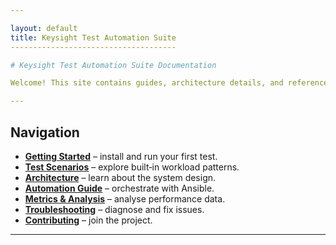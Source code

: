 ```yaml
---

layout: default
title: Keysight Test Automation Suite
-------------------------------------

# Keysight Test Automation Suite Documentation

Welcome! This site contains guides, architecture details, and reference material for deploying and extending the **Keysight Test Automation Suite**.

---
```


## Navigation

* **[Getting Started](docs/getting-started.html)** – install and run your first test.
* **[Test Scenarios](docs/test-scenarios.html)** – explore built‑in workload patterns.
* **[Architecture](docs/architecture.html)** – learn about the system design.
* **[Automation Guide](docs/automation-guide.html)** – orchestrate with Ansible.
* **[Metrics & Analysis](docs/metrics-analysis.html)** – analyse performance data.
* **[Troubleshooting](docs/troubleshooting.html)** – diagnose and fix issues.
* **[Contributing](docs/contributing.html)** – join the project.

---